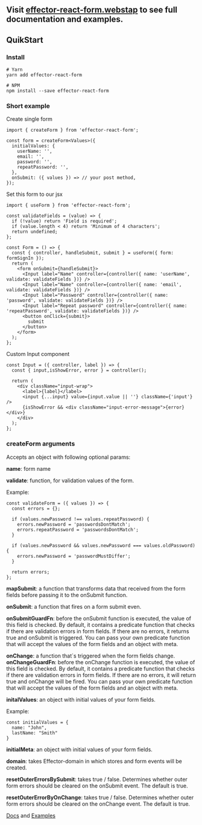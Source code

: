 ## Visit [effector-react-form.webstap](https://effector-react-form.webstap.ru/en) to see full documentation and examples.

<h2>QuikStart</h2>

<h3>Install</h3>

    # Yarn
    yarn add effector-react-form

    # NPM
    npm install --save effector-react-form

<h3>Short example</h3>
<span>Create single form</span>

    import { createForm } from 'effector-react-form';

    const form = createForm<Values>({
      initialValues: {
        userName: '',
        email: '',
        password: '',
        repeatPassword: '',
      },
      onSubmit: ({ values }) => // your post method,
    });
  
<span>Set this form to our jsx</span>
    
    import { useForm } from 'effector-react-form';
    
    const validateFields = (value) => {
      if (!value) return 'Field is required';
      if (value.length < 4) return 'Minimum of 4 characters';
      return undefined;
    };

    const Form = () => {
      const { controller, handleSubmit, submit } = useForm({ form: formSignIn });
      return (
        <form onSubmit={handleSubmit}>
          <Input label="Name" controller={controller({ name: 'userName', validate: validateFields })} />
          <Input label="Name" controller={controller({ name: 'email', validate: validateFields })} />
          <Input label="Password" controller={controller({ name: 'password', validate: validateFields })} />
          <Input label="Repeat password" controller={controller({ name: 'repeatPassword', validate: validateFields })} />
          <button onClick={submit}>
            submit
          </button>
        </form>
      );
    };
<span>Custom Input component</span>

    const Input = ({ controller, label }) => {
      const { input,isShowError, error } = controller();

      return (
        <div className="input-wrap">
          <label>{label}</label>
          <input {...input} value={input.value || ''} className={'input'} />
          {isShowError && <div className="input-error-message">{error}</div>}
        </div>
      );
    };
    
<h3>createForm arguments</h3>
Accepts an object with following optional params:

<b>name</b>: form name

<b>validate</b>: function, for validation values of the form.

Example:

    const validateForm = ({ values }) => {
      const errors = {};

      if (values.newPassword !== values.repeatPassword) {
        errors.newPassword = 'passwordsDontMatch';
        errors.repeatPassword = 'passwordsDontMatch';
      }

      if (values.newPassword && values.newPassword === values.oldPassword) {
        errors.newPassword = 'passwordMustDiffer';
      }

      return errors;
    };
    


<b>mapSubmit</b>: a function that transforms data that received from the form fields before passing it to the onSubmit function.
 
<b>onSubmit</b>: a function that fires on a form submit even. 

<b>onSubmitGuardFn</b>: before the onSubmit function is executed, the value of this field is checked. By default, it contains a predicate function that checks if there are validation errors in form fields. If there are no errors, it returns true and onSubmit is triggered. You can pass your own predicate function that will accept the values ​​of the form fields and an object with meta.

<b>onChange</b>: a function that`s triggered when the form fields change.
<b>onChangeGuardFn</b>: before the onChange function is executed, the value of this field is checked. By default, it contains a predicate function that checks if there are validation errors in form fields. If there are no errors, it will return true and onChange will be fired. You can pass your own predicate function that will accept the values of the form fields and an object with meta.
 
<b>initalValues</b>: an object with initial values of your form fields.

Example:

    const initialValues = {
      name: "John",
      lastName: "Smith"
    }

<b>initialMeta</b>: an object with initial values of your form fields.
 
<b>domain</b>: takes Effector-domain in which stores and form events will be created.

<b>resetOuterErrorsBySubmit</b>: takes true / false. Determines whether outer form errors should be cleared on the onSubmit event. The default is true.

<b>resetOuterErrorByOnChange</b>: takes true / false. Determines whether outer form errors should be cleared on the onChange event. The default is true.

[Docs](https://effector-react-form.webstap.ru/en/api/unit-creators/create-form) and [Examples](https://effector-react-form.webstap.ru/en/examples/simple-form)
